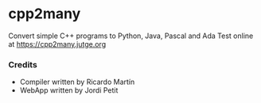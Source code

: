 # cpp2many
Convert simple C++ programs to Python, Java, Pascal and Ada
Test online at https://cpp2many.jutge.org

### Credits
- Compiler written by Ricardo Martín 
- WebApp written by Jordi Petit
